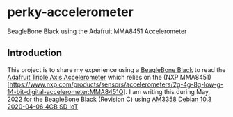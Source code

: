 # perky-accelerometer
BeagleBone Black using the Adafruit MMA8451 Accelerometer

## Introduction
This project is to share my experience using a [BeagleBone Black](https://beagleboard.org/black) to read the [Adafruit Triple Axis Accelerometer](https://www.adafruit.com/product/2019) which relies on the (NXP MMA8451)[https://www.nxp.com/products/sensors/accelerometers/2g-4g-8g-low-g-14-bit-digital-accelerometer:MMA8451Q].  I am writing this during May, 2022 for the BeagleBone Black (Revision C) using [AM3358 Debian 10.3 2020-04-06 4GB SD IoT](https://debian.beagleboard.org/images/bone-debian-10.3-iot-armhf-2020-04-06-4gb.img.xz)


